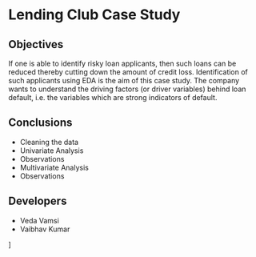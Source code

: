 # Lending Club Case Study

## Objectives

If one is able to identify risky loan applicants, then such loans can be reduced thereby cutting down the amount of credit loss. Identification of such applicants using EDA is the aim of this case study.
The company wants to understand the driving factors (or driver variables) behind loan default, i.e. the variables which are strong indicators of default.

## Conclusions
- Cleaning the data
- Univariate Analysis
- Observations
- Multivariate Analysis
- Observations

## Developers

- Veda Vamsi
- Vaibhav Kumar


]


